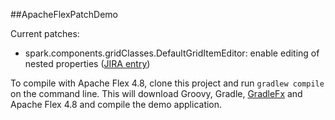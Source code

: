 ##ApacheFlexPatchDemo

Current patches:
 - spark.components.gridClasses.DefaultGridItemEditor: enable editing of nested properties ([JIRA entry](https://issues.apache.org/jira/browse/FLEX-33248))

To compile with Apache Flex 4.8, clone this project and run `gradlew compile` on the command line. This will download Groovy, Gradle, [GradleFx](https://github.com/GradleFx/GradleFx) and Apache Flex 4.8 and compile the demo application.

